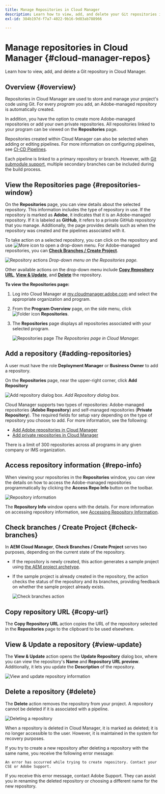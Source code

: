 ```yaml
---
title: Manage Repositories in Cloud Manager
description: Learn how to view, add, and delete your Git repositories in Cloud Manager.
exl-id: 384b197d-f7a7-4022-9b16-9d83ab788966

---
```


# Manage repositories in Cloud Manager {#cloud-manager-repos} 

Learn how to view, add, and delete a Git repository in Cloud Manager.

## Overview {#overview}

Repositories in Cloud Manager are used to store and manage your project's code using Git. For every *program* you add, an Adobe-managed repository is automatically created. 

In addition, you have the option to create more Adobe-managed repositories or add your own private repositories. All repositories linked to your program can be viewed on the **Repositories** page.

Repositories created within Cloud Manager can also be selected when adding or editing pipelines. For more information on configuring pipelines, see [CI-CD Pipelines](/help/overview/ci-cd-pipelines.md).

Each pipeline is linked to a primary repository or branch. However, with [Git submodule support](/help/managing-code/git-submodules.md), multiple secondary branches can be included during the build process.

## View the Repositories page {#repositories-window}

On the **Repositories** page, you can view details about the selected repository. This information includes the type of repository in use. If the repository is marked as **Adobe**, it indicates that it is an Adobe-managed repository. If it is labeled as **GitHub**, it refers to a private GitHub repository that you manage. Additionally, the page provides details such as when the repository was created and the pipelines associated with it.

To take action on a selected repository, you can click on the repository and use ![More icon](https://spectrum.adobe.com/static/icons/workflow_18/Smock_More_18_N.svg) to open a drop-down menu. For Adobe-managed repositories, you can **[Check Branches / Create Project](#check-branches)**. 

![Repository actions](assets/repository-actions.png)
*Drop-down menu on the Repositories page.*

Other available actions on the drop-down menu include **[Copy Repository URL](#copy-url)**, **[View & Update](#view-update)**, and **[Delete](#delete)** the repository.

**To view the Repositories page:**

1. Log into Cloud Manager at [my.cloudmanager.adobe.com](https://my.cloudmanager.adobe.com/) and select the appropriate organization and program.

1. From the **Program Overview** page, on the side menu, click ![Folder icon](https://spectrum.adobe.com/static/icons/workflow_18/Smock_Folder_18_N.svg ) **Repositories**.

1. The **Repositories** page displays all repositories associated with your selected program.

   ![Repositories page](assets/repositories.png)
   *The Repositories page in Cloud Manager.*


## Add a repository {#adding-repositories}

A user must have the role **Deployment Manager** or **Business Owner** to add a repository.

On the **Repositories** page, near the upper-right corner, click **Add Repository**

![Add repository dialog box.](assets/repository-add.png)
*Add Repository dialog box.*

Cloud Manager supports two types of repositories: Adobe-managed repositories (**Adobe Repository**) and self-managed repositories (**Private Repository**). The required fields for setup vary depending on the type of repository you choose to add. For more information, see the following:

* [Add Adobe repositories in Cloud Manager](/help/managing-code/adobe-repositories.md)
* [Add private repositories in Cloud Manager](/help/managing-code/private-repositories.md)

There is a limit of 300 repositories across all programs in any given company or IMS organization.

## Access repository information {#repo-info}

When viewing your repositories in the **Repositories** window, you can view the details on how to access the Adobe-managed repositories programmatically by clicking the **Access Repo Info** button on the toolbar.

![Repository information](assets/repository-access-repo-info2.png)

The **Repository Info** window opens with the details. For more information on accessing repository information, see [Accessing Repository Information](/help/managing-code/accessing-repositories.md).

## Check branches / Create Project {#check-branches}

In **AEM Cloud Manager**, **Check Branches / Create Project** serves two purposes, depending on the current state of the repository.

* If the repository is newly created, this action generates a sample project using [the AEM project archetype](https://experienceleague.adobe.com/en/docs/experience-manager-core-components/using/developing/archetype/overview).
* If the sample project is already created in the repository, the action checks the status of the repository and its branches, providing feedback on whether the sample project already exists.

   ![Check branches action](assets/check-branches.png)

## Copy repository URL {#copy-url}

The **Copy Repository URL** action copies the URL of the repository selected in the **Repositories** page to the clipboard to be used elsewhere.

## View &amp; Update a repository {#view-update}

The **View & Update** action opens the **Update Repository** dialog box, where you can view the repository's **Name** and **Repository URL preview**. Additionally, it lets you update the **Description** of the repository.

![View and update repository information](assets/repository-view-update.png)

## Delete a repository {#delete}

The **Delete** action removes the repository from your project. A repository cannot be deleted if it is associated with a pipeline.

![Deleting a repository](assets/delete.png)

When a repository is deleted in Cloud Manager, it is marked as deleted; it is no longer accessible to the user. However, it is maintained in the system for recovery purposes.

If you try to create a new repository after deleting a repository with the same name, you receive the following error message:

`An error has occurred while trying to create repository. Contact your CSE or Adobe Support.`

If you receive this error message, contact Adobe Support. They can assist you in renaming the deleted repository or choosing a different name for the new repository.
